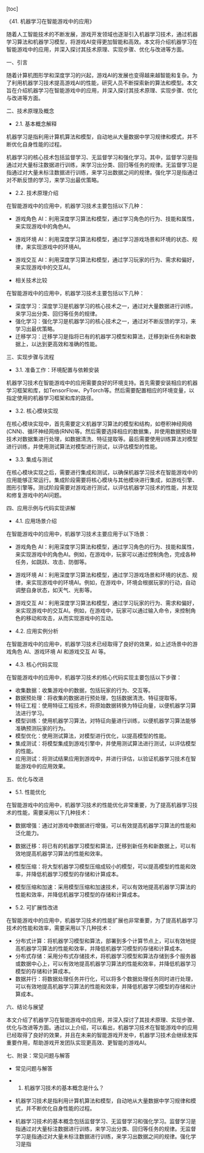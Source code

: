 
[toc]                    
                
                
《41. 机器学习在智能游戏中的应用》

随着人工智能技术的不断发展，游戏开发领域也逐渐引入机器学习技术，通过机器学习算法和机器学习模型，将游戏AI变得更加智能和高效。本文将介绍机器学习在智能游戏中的应用，并深入探讨其技术原理、实现步骤、优化与改进等方面。

一、引言

随着计算机图形学和深度学习的兴起，游戏AI的发展也变得越来越智能和复杂。为了利用机器学习技术提高游戏AI的性能，研究人员不断探索新的算法和模型。本文旨在介绍机器学习在智能游戏中的应用，并深入探讨其技术原理、实现步骤、优化与改进等方面。

二、技术原理及概念

- 2.1. 基本概念解释

机器学习是指利用计算机算法和模型，自动地从大量数据中学习规律和模式，并不断优化自身性能的过程。

机器学习的核心技术包括监督学习、无监督学习和强化学习。其中，监督学习是指通过对大量标注数据进行训练，来学习出分类、回归等任务的规律。无监督学习是指通过对大量未标注数据进行训练，来学习出数据之间的规律。强化学习是指通过对不断反馈的学习，来学习出最优策略。

- 2.2. 技术原理介绍

在智能游戏中的应用中，机器学习技术主要包括以下几种：

- 游戏角色 AI：利用深度学习算法和模型，通过学习角色的行为、技能和属性，来实现游戏中的角色AI。
- 游戏环境 AI：利用深度学习算法和模型，通过学习游戏场景和环境的状态、规律，来实现游戏中的环境AI。
- 游戏交互 AI：利用深度学习算法和模型，通过学习玩家的行为、需求和偏好，来实现游戏中的交互AI。

- 相关技术比较

在智能游戏中的应用中，机器学习技术主要包括以下几种：

- 深度学习：深度学习是机器学习的核心技术之一，通过对大量数据进行训练，来学习出分类、回归等任务的规律。
- 强化学习：强化学习是机器学习的核心技术之一，通过对不断反馈的学习，来学习出最优策略。
- 迁移学习：迁移学习是指将已有的机器学习模型和算法，迁移到新任务和新数据上，以达到更高效和准确的性能。

三、实现步骤与流程

- 3.1. 准备工作：环境配置与依赖安装

机器学习技术在智能游戏中的应用需要良好的环境支持。首先需要安装相应的机器学习框架和库，如TensorFlow、PyTorch等。然后需要配置相应的环境变量，以指定使用的机器学习框架和库的路径。

- 3.2. 核心模块实现

在核心模块实现中，首先需要定义机器学习算法的模型和结构，如卷积神经网络(CNN)、循环神经网络(RNN)等。然后需要选择相应的数据集，并使用数据预处理技术对数据集进行处理，如数据清洗、特征提取等。最后需要使用训练算法对模型进行训练，并使用测试算法对模型进行测试，以评估模型的性能。

- 3.3. 集成与测试

在核心模块实现之后，需要进行集成和测试，以确保机器学习技术在智能游戏中的应用能够正常运行。集成阶段需要将核心模块与其他模块进行集成，如游戏引擎、图形引擎等。测试阶段需要对游戏进行测试，以评估机器学习技术的性能，并发现和修复游戏中的AI问题。

四、应用示例与代码实现讲解

- 4.1. 应用场景介绍

在智能游戏中的应用中，机器学习技术主要应用于以下场景：

- 游戏角色 AI：利用深度学习算法和模型，通过学习角色的行为、技能和属性，来实现游戏中的角色AI。例如，在游戏中，玩家可以通过控制角色，完成各种任务，如跳跃、攻击、防御等。
- 游戏环境 AI：利用深度学习算法和模型，通过学习游戏场景和环境的状态、规律，来实现游戏中的环境AI。例如，在游戏中，环境会根据玩家的行动，自动调整自身状态，如天气、光影等。
- 游戏交互 AI：利用深度学习算法和模型，通过学习玩家的行为、需求和偏好，来实现游戏中的交互AI。例如，在游戏中，玩家可以通过输入命令，来控制角色的移动和攻击，从而实现游戏中的互动。

- 4.2. 应用实例分析

在智能游戏中的应用中，机器学习技术已经取得了良好的效果，如上述场景中的游戏角色 AI、游戏环境 AI 和游戏交互 AI 等。

- 4.3. 核心代码实现

在智能游戏中的应用中，机器学习技术的核心代码实现主要包括以下步骤：

- 收集数据：收集游戏中的数据，包括玩家的行为、交互等。
- 数据预处理：将收集的数据进行预处理，包括数据清洗、特征提取等。
- 特征工程：使用特征工程技术，将原始数据转换为特征向量，以便机器学习算法进行学习。
- 模型训练：使用机器学习算法，对特征向量进行训练，以便机器学习算法能够准确预测玩家的行为。
- 模型优化：使用测试算法，对模型进行优化，以提高模型的性能。
- 集成测试：将模型集成到游戏引擎中，并使用测试算法进行测试，以评估模型的性能。
- 应用测试：将测试结果应用到游戏中，并进行评估，以验证机器学习技术在智能游戏中的应用效果。

五、优化与改进

- 5.1. 性能优化

在智能游戏中的应用中，机器学习技术的性能优化非常重要，为了提高机器学习技术的性能，需要采用以下几种技术：

- 数据增强：通过对游戏中数据进行增强，可以有效提高机器学习算法的性能和泛化能力。
- 数据迁移：将已有的机器学习模型和算法，迁移到新任务和新数据上，可以有效地提高机器学习算法的性能和效率。
- 模型压缩：将大型机器学习模型压缩成较小的模型，可以提高模型的性能和效率，并降低机器学习模型的存储和计算成本。
- 模型压缩和加速：采用模型压缩和加速技术，可以有效地提高机器学习算法的性能和效率，并降低机器学习模型的存储和计算成本。

- 5.2. 可扩展性改进

在智能游戏中的应用中，机器学习技术的性能扩展也非常重要，为了提高机器学习技术的性能和效率，需要采用以下几种技术：

- 分布式计算：将机器学习模型和算法，部署到多个计算节点上，可以有效地提高机器学习算法的性能和效率，并降低机器学习模型的存储和计算成本。
- 分布式存储：采用分布式存储技术，将机器学习模型和算法存储到多个服务器或数据中心上，可以有效地提高机器学习算法的性能和效率，并降低机器学习模型的存储和计算成本。
- 数据并行：将数据处理任务并行化，可以将多个数据处理任务同时进行处理，可以有效地提高机器学习算法的性能和效率，并降低机器学习模型的存储和计算成本。

六、结论与展望

本文介绍了机器学习在智能游戏中的应用，并深入探讨了其技术原理、实现步骤、优化与改进等方面。通过以上介绍，可以看出，机器学习技术在智能游戏中的应用已经取得了良好的效果，并且在未来的智能游戏开发中，机器学习技术会继续发挥重要作用，帮助游戏开发团队实现更高效、更智能的游戏AI。

七、附录：常见问题与解答

- 常见问题与解答

- 1. 机器学习技术的基本概念是什么？
- 机器学习技术是指利用计算机算法和模型，自动地从大量数据中学习规律和模式，并不断优化自身性能的过程。
- 机器学习技术的基本概念包括监督学习、无监督学习和强化学习。监督学习是指通过对大量标注数据进行训练，来学习出分类、回归等任务的规律。无监督学习是指通过对大量未标注数据进行训练，来学习出数据之间的规律。强化学习是指

